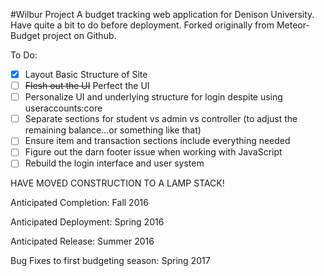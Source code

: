 #Wilbur Project
A budget tracking web application for Denison University. Have quite a bit to do before deployment. Forked originally from Meteor-Budget project on Github.

To Do:
- [x] Layout Basic Structure of Site
- [ ] ~~Flesh out the UI~~ Perfect the UI
- [ ] Personalize UI and underlying structure for login despite using useraccounts:core
- [ ] Separate sections for student vs admin vs controller (to adjust the remaining balance...or something like that)
- [ ] Ensure item and transaction sections include everything needed
- [ ] Figure out the darn footer issue when working with JavaScript
- [ ] Rebuild the login interface and user system

HAVE MOVED CONSTRUCTION TO A LAMP STACK!

Anticipated Completion: Fall 2016

Anticipated Deployment: Spring 2016

Anticipated Release: Summer 2016

Bug Fixes to first budgeting season: Spring 2017
